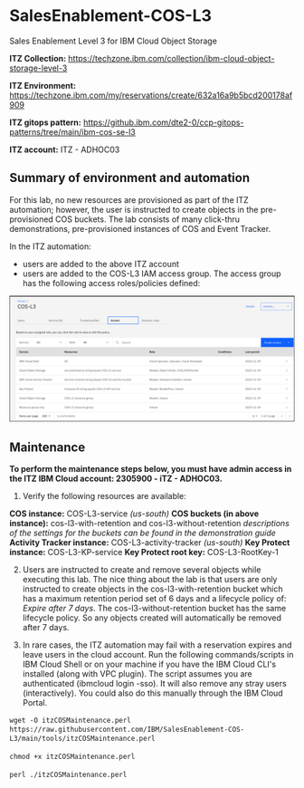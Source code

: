 # SalesEnablement-COS-L3
Sales Enablement Level 3 for IBM Cloud Object Storage

**ITZ Collection:** https://techzone.ibm.com/collection/ibm-cloud-object-storage-level-3

**ITZ Environment:** https://techzone.ibm.com/my/reservations/create/632a16a9b5bcd200178af909

**ITZ gitops pattern:** https://github.ibm.com/dte2-0/ccp-gitops-patterns/tree/main/ibm-cos-se-l3

**ITZ account:** ITZ - ADHOC03

## Summary of environment and automation

For this lab, no new resources are provisioned as part of the ITZ automation; however, the user is instructed to create objects in the pre-provisioned COS buckets. The lab consists of many click-thru demonstrations, pre-provisioned instances of COS and Event Tracker.

In the ITZ automation:

- users are added to the above ITZ account
- users are added to the COS-L3 IAM access group. The access group has the following access roles/policies defined:

![](_attachments/COS-L3-accessgroup.png)

## Maintenance

**To perform the maintenance steps below, you must have admin access in the ITZ IBM Cloud account: 2305900 - iTZ - ADHOC03.**

1. Verify the following resources are available:

**COS instance:** COS-L3-service *(us-south)*
**COS buckets (in above instance):** cos-l3-with-retention and cos-l3-without-retention *descriptions of the settings for the buckets can be found in the demonstration guide*
**Activity Tracker instance:** COS-L3-activity-tracker *(us-south)*
**Key Protect instance:** COS-L3-KP-service
**Key Protect root key:** COS-L3-RootKey-1

2. Users are instructed to create and remove several objects while executing this lab. The nice thing about the lab is that users are only instructed to create objects in the cos-l3-with-retention bucket which has a maximum retention period set of 6 days and a lifecycle policy of: *Expire after 7 days*. The cos-l3-without-retention bucket has the same lifecycle policy. So any objects created will automatically be removed after 7 days.

3. In rare cases, the ITZ automation may fail with a reservation expires and leave users in the cloud account. Run the following commands/scripts in IBM Cloud Shell or on your machine if you have the IBM Cloud CLI's installed (along with VPC plugin). The script assumes you are authenticated (ibmcloud login -sso). It will also remove any stray users (interactively). You could also do this manually through the IBM Cloud Portal.

```
wget -O itzCOSMaintenance.perl https://raw.githubusercontent.com/IBM/SalesEnablement-COS-L3/main/tools/itzCOSMaintenance.perl

chmod +x itzCOSMaintenance.perl

perl ./itzCOSMaintenance.perl
```
